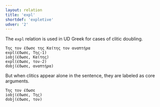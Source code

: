 ```yaml
---
layout: relation
title: 'expl'
shortdef: 'expletive'
udver: '2'
---
```


The `expl` relation is used in UD Greek for cases of clitic doubling.

~~~ sdparse
Της τον έδωσε της Καίτης τον αναπτήρα
expl(έδωσε, Της-1)
iobj(έδωσε, Καίτης)
expl(έδωσε, τον-2)
dobj(έδωσε, αναπτήρα)
~~~

But when clitics appear alone in the sentence, they are labeled as core arguments.

~~~ sdparse
Της τον έδωσε
iobj(έδωσε, Της)
dobj(έδωσε, τον)
~~~
<!-- Interlanguage links updated Út 9. května 2023, 20:04:14 CEST -->
